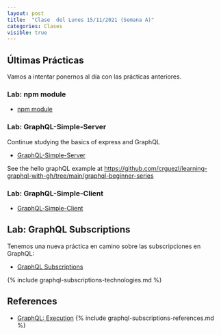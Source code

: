 ```yaml
---
layout: post
title:  "Clase  del Lunes 15/11/2021 (Semana A)"
categories: Clases
visible: true
---
```



## Últimas Prácticas

Vamos a intentar ponernos al día con las prácticas anteriores.

### Lab: npm module

* [npm module]({{site.baseurl}}/practicas/npm-module)


### Lab: GraphQL-Simple-Server

Continue studying the basics of express and GraphQL

* [GraphQL-Simple-Server]({{site.baseurl}}/practicas/graphql-simple-server/#resolvers)

See the hello graphQL example at <https://github.com/crguezl/learning-graphql-with-gh/tree/main/graphql-beginner-series>


### Lab: GraphQL-Simple-Client 

* [GraphQL-Simple-Client]({{site.baseurl}}/practicas/graphql-simple-client/)


## Lab: GraphQL Subscriptions

Tenemos una nueva práctica en camino sobre las subscripciones en GraphQL:

* [GraphQL Subscriptions]({{site.baseurl}}/practicas/graphql-subscriptions/)

{% include graphql-subscriptions-technologies.md %}

## References

* [GraphQL: Execution](https://graphql.org/learn/execution/)
{% include graphql-subscriptions-references.md %}


